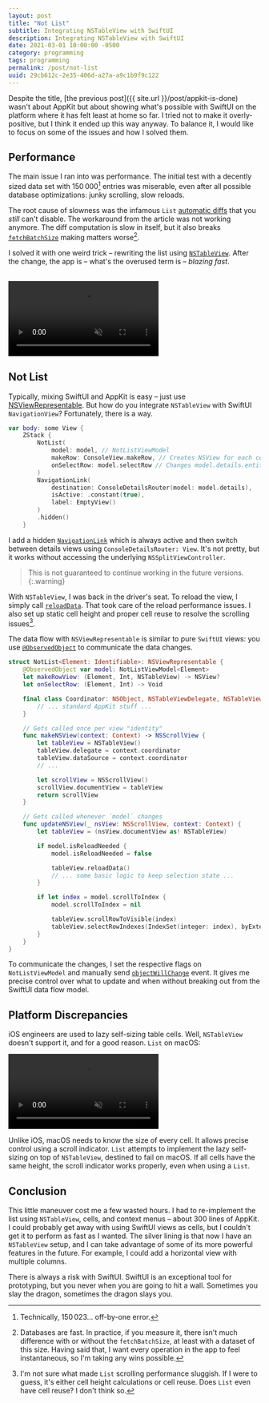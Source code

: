 ```yaml
---
layout: post
title: "Not List"
subtitle: Integrating NSTableView with SwiftUI
description: Integrating NSTableView with SwiftUI
date: 2021-03-01 10:00:00 -0500
category: programming
tags: programming
permalink: /post/not-list
uuid: 29cb612c-2e35-406d-a27a-a9c1b9f9c122
---
```


Despite the title, [the previous post]({{ site.url }}/post/appkit-is-done) wasn't about AppKit but about showing what's possible with SwiftUI on the platform where it has felt least at home so far. I tried not to make it overly-positive, but I think it ended up this way anyway. To balance it, I would like to focus on some of the issues and how I solved them.

## Performance

The main issue I ran into was performance. The initial test with a decently sized data set with 150 000[^1] entries was miserable, even after all possible database optimizations: junky scrolling, slow reloads.

The root cause of slowness was the infamous `List` [automatic diffs](https://www.hackingwithswift.com/articles/210/how-to-fix-slow-list-updates-in-swiftui) that you _still_ can't disable. The workaround from the article was not working anymore. The diff computation is slow in itself, but it also breaks [`fetchBatchSize`](https://developer.apple.com/documentation/coredata/nsfetchrequest/1506558-fetchbatchsize) making matters worse[^2].

I solved it with one weird trick – rewriting the list using [`NSTableView`](https://developer.apple.com/documentation/appkit/nstableview). After the change, the app is – what's the overused term is – *blazing fast*.

<br/>

<div class="BlogVideo NewScreenshot">
<video autoplay loop muted playsinline preload="auto">
  <source src="{{ site.url }}/videos/not-list/after-2.mp4" type="video/mp4">
</video>
</div>


## Not List

Typically, mixing SwiftUI and AppKit is easy – just use [NSViewRepresentable](https://developer.apple.com/documentation/swiftui/nsviewrepresentable). But how do you integrate `NSTableView` with SwiftUI `NavigationView`? Fortunately, there is a way.

```swift
var body: some View {
    ZStack {
        NotList(
            model: model, // NotListViewModel
            makeRow: ConsoleView.makeRow, // Creates NSView for each cell
            onSelectRow: model.selectRow // Changes model.details.entity
        )
        NavigationLink(
            destination: ConsoleDetailsRouter(model: model.details),
            isActive: .constant(true),
            label: EmptyView()
        )
        .hidden()
    }
```

I add a hidden [`NavigationLink`](https://developer.apple.com/documentation/swiftui/navigationlink) which is always active and then switch between details views using `ConsoleDetailsRouter: View`. It's not pretty, but it works without accessing the underlying `NSSplitViewController`.

> This is not guaranteed to continue working in the future versions.
{:.warning}

With `NSTableView`, I was back in the driver's seat. To reload the view, I simply call [`reloadData`](https://developer.apple.com/documentation/appkit/nstableview/1528382-reloaddata). That took care of the reload performance issues. I also set up static cell height and proper cell reuse to resolve the scrolling issues[^3].

The data flow with `NSViewRepresentable` is similar to pure `SwiftUI` views: you use [`@ObservedObject`](https://developer.apple.com/documentation/swiftui/observedobject) to communicate the data changes.

```swift
struct NotList<Element: Identifiable>: NSViewRepresentable {
    @ObservedObject var model: NotListViewModel<Element>
    let makeRowView: (Element, Int, NSTableView) -> NSView?
    let onSelectRow: (Element, Int) -> Void

    final class Coordinator: NSObject, NSTableViewDelegate, NSTableViewDataSource {
        // ... standard AppKit stuff ...
    }

    // Gets called once per view "identity"
    func makeNSView(context: Context) -> NSScrollView {
        let tableView = NSTableView()
        tableView.delegate = context.coordinator
        tableView.dataSource = context.coordinator
        // ...

        let scrollView = NSScrollView()
        scrollView.documentView = tableView
        return scrollView
    }

    // Gets called whenever `model` changes
    func updateNSView(_ nsView: NSScrollView, context: Context) {
        let tableView = (nsView.documentView as! NSTableView)

        if model.isReloadNeeded {
            model.isReloadNeeded = false

            tableView.reloadData()
            // ... some basic logic to keep selection state ...
        }

        if let index = model.scrollToIndex {
            model.scrollToIndex = nil

            tableView.scrollRowToVisible(index)
            tableView.selectRowIndexes(IndexSet(integer: index), byExtendingSelection: false)
        }
    }
}
```

To communicate the changes, I set the respective flags on `NotListViewModel` and manually send [`objectWillChange`](https://developer.apple.com/documentation/combine/observableobject) event. It gives me precise control over what to update and when without breaking out from the SwiftUI data flow model.

## Platform Discrepancies

iOS engineers are used to lazy self-sizing table cells. Well, `NSTableView` doesn't support it, and for a good reason. `List` on macOS:

<div class="BlogVideo NewScreenshot">
<video autoplay loop muted playsinline preload="auto">
  <source src="{{ site.url }}/videos/not-list/scroll-indicator-issue.mp4" type="video/mp4">
</video>
</div>

Unlike iOS, macOS needs to know the size of every cell. It allows precise control using a scroll indicator. `List` attempts to implement the lazy self-sizing on top of `NSTableView`, destined to fail on macOS. If all cells have the same height, the scroll indicator works properly, even when using a `List`.

## Conclusion

This little maneuver cost me a few wasted hours. I had to re-implement the list using `NSTableView`, cells, and context menus – about 300 lines of AppKit. I could probably get away with using SwiftUI views as cells, but I couldn't get it to perform as fast as I wanted. The silver lining is that now I have an `NSTableView` setup, and I can take advantage of some of its more powerful features in the future. For example, I could add a horizontal view with multiple columns.

There is always a risk with SwiftUI. SwiftUI is an exceptional tool for prototyping, but you never when you are going to hit a wall. Sometimes you slay the dragon, sometimes the dragon slays you.

<div class="FootnotesSection" markdown="1">

[^1]: Technically, 150 023... off-by-one error.
[^2]: Databases are fast. In practice, if you measure it, there isn't much difference with or without the `fetchBatchSize`, at least with a dataset of this size. Having said that, I want every operation in the app to feel instantaneous, so I'm taking any wins possible.
[^3]: I'm not sure what made `List` scrolling performance sluggish. If I were to guess, it's either cell height calculations or cell reuse. Does `List` even have cell reuse? I don't think so.